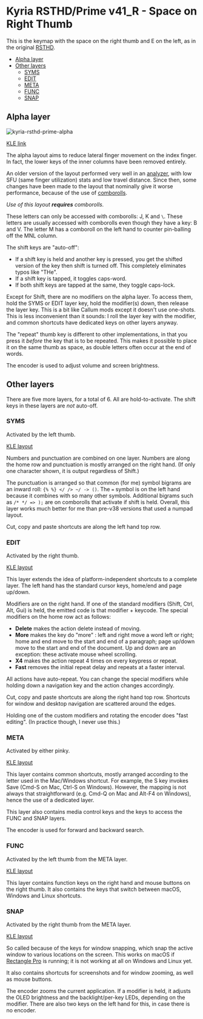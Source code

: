 # Kyria RSTHD/Prime v41_R - Space on Right Thumb

This is the keymap with the space on the right thumb and E on the left, as in the original
[RSTHD](https://xsznix.wordpress.com/2016/05/16/introducing-the-rsthd-layout/).

<!--ts-->
   * [Alpha layer](#alpha-layer)
   * [Other layers](#other-layers)
      * [SYMS](#syms)
      * [EDIT](#edit)
      * [META](#meta)
      * [FUNC](#func)
      * [SNAP](#snap)

<!-- Created by https://github.com/ekalinin/github-markdown-toc -->
<!-- Added by: username, at: Sat  8 Jun 2024 19:06:49 AEST -->

<!--te-->

## Alpha layer

![kyria-rsthd-prime-alpha](docs/images/space-on-right-thumb/kyria-rsthd-prime-alpha.png)

[KLE link](http://www.keyboard-layout-editor.com/#/gists/4b3cb8fc77dca45f1f23864446b5cde8)

The alpha layout aims to reduce lateral finger movement on the index finger. In fact, the lower keys of the inner columns have been removed entirely.

An older version of the layout performed very well in an [analyzer](docs/prime-on-the-analyzer.md), with low SFU (same finger utilization) stats and low travel distance. Since then, some changes have been made to the layout that nominally give it worse performance, because of the use of [comborolls](#comboroll-what).

*Use of this layout **requires** comborolls.*

These letters can only be accessed with comborolls: J, K and `\`. These letters are usually accessed with comborolls even though they have a key: B and V. The letter M has a comboroll on the left hand to counter pin-balling off the MNL column.

The shift keys are "auto-off":
- If a shift key is held and another key is pressed, you get the shifted version of the key then shift is turned off. This completely eliminates typos like "THe".
- If a shift key is tapped, it toggles caps-word.
- If both shift keys are tapped at the same, they toggle caps-lock.

Except for Shift, there are no modifiers on the alpha layer. To access them, hold the SYMS or EDIT layer key, hold the modifier(s) down, then release the layer key. This is a bit like Callum mods except it doesn't use one-shots. This is less inconvenient than it sounds: I roll the layer key with the modifier, and common shortcuts have dedicated keys on other layers anyway.

The "repeat" thumb key is different to other implementations, in that you press it *before* the key that is to be repeated. This makes it possible to place it on the same thumb as space, as double letters often occur at the end of words.

The encoder is used to adjust volume and screen brightness.

## Other layers

There are five more layers, for a total of 6. All are hold-to-activate. The shift keys in these layers are *not* auto-off.

### SYMS

Activated by the left thumb.

[KLE layout](http://www.keyboard-layout-editor.com/#/gists/2012ee34e9234c9b0fde1ea42cbd2029)

Numbers and punctuation are combined on one layer. Numbers are along the home row and punctuation is mostly arranged on the right hand. (If only one character shown, it is output regardless of Shift.)

The punctuation is arranged so that common (for me) symbol bigrams are an inward roll: `{% %} </ /> ~/ -> ()`. The `=` symbol is on the left hand because it combines with so many other symbols. Additional bigrams such as `/* */ => );` are on comborolls that activate if shift is held. Overall, this layer works much better for me than pre-v38 versions that used a numpad layout.

Cut, copy and paste shortcuts are along the left hand top row.

### EDIT

Activated by the right thumb.

[KLE layout](http://www.keyboard-layout-editor.com/#/gists/9232dbd3e2f90c1fcc2c12322e2a870c)

This layer extends the idea of platform-independent shortcuts to a complete layer. The left hand has the standard cursor keys, home/end and page up/down.

Modifiers are on the right hand. If one of the standard modifiers (Shift, Ctrl, Alt, Gui) is held, the emitted code is that modifier + keycode. The special modifiers on the home row act as follows:

- **Delete** makes the action delete instead of moving.
- **More** makes the key do "more" : left and right move a word left or right; home and end move to the start and end of a paragraph; page up/down move to the start and end of the document. Up and down are an exception: these activate mouse wheel scrolling.
- **X4** makes the action repeat 4 times on every keypress or repeat.
- **Fast** removes the initial repeat delay and repeats at a faster interval.

All actions have auto-repeat. You can change the special modifiers while holding down a navigation key and the action changes accordingly.

Cut, copy and paste shortcuts are along the right hand top row. Shortcuts for window and desktop navigation are scattered around the edges.

Holding one of the custom modifiers and rotating the encoder does "fast editing". (In practice though, I never use this.)

### META
Activated by either pinky.

[KLE layout](http://www.keyboard-layout-editor.com/#/gists/5945eae6fed969510415856bb98bdebf)

This layer contains common shortcuts, mostly arranged according to the letter used in the Mac/Windows shortcut. For example, the S key invokes Save (Cmd-S on Mac, Ctrl-S on Windows). However, the mapping is not always that straightforward (e.g. Cmd-Q on Mac and Alt-F4 on Windows), hence the use of a dedicated layer.

This layer also contains media control keys and the keys to access the FUNC and SNAP layers.

The encoder is used for forward and backward search.

### FUNC

Activated by the left thumb from the META layer.

[KLE layout](http://www.keyboard-layout-editor.com/#/gists/14dc100eca8495c255d54262dea19999)

This layer contains function keys on the right hand and mouse buttons on the right thumb. It also contains the keys that switch between macOS, Windows and Linux shortcuts.

### SNAP

Activated by the right thumb from the META layer.

[KLE layout](http://www.keyboard-layout-editor.com/#/gists/f4adc9e5f2957f76150b146690bf0d18)

So called because of the keys for window snapping, which snap the active window to various locations on the screen. This works on macOS if [Rectangle Pro](https://rectangleapp.com) is running; it is not working at all on Windows and Linux yet.

It also contains shortcuts for screenshots and for window zooming, as well as mouse buttons.

The encoder zooms the current application. If a modifier is held, it adjusts the OLED brightness and the backlight/per-key LEDs, depending on the modifier. There are also two keys on the left hand for this, in case there is no encoder.

